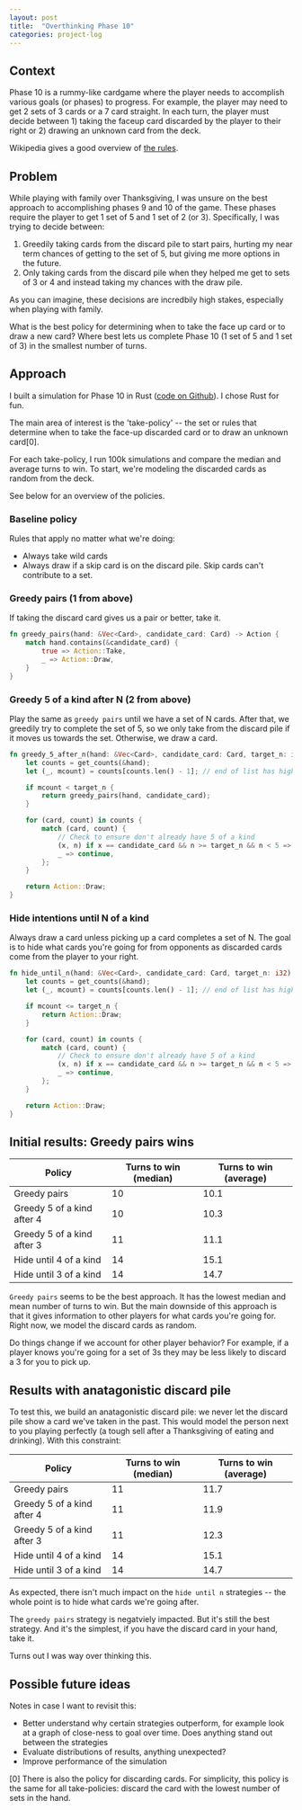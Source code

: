 ```yaml
---
layout: post
title:  "Overthinking Phase 10"
categories: project-log
---
```


## Context

Phase 10 is a rummy-like cardgame where the player needs to accomplish various goals (or phases) to progress. For example, the player may need to get 2 sets of 3 cards or a 7 card straight. In each turn, the player must decide between 1) taking the faceup card discarded by the player to their right or 2) drawing an unknown card from the deck.

Wikipedia gives a good overview of [the rules](https://en.wikipedia.org/wiki/Phase_10).

## Problem

While playing with family over Thanksgiving, I was unsure on the best approach to accomplishing phases 9 and 10 of the game. These phases require the player to get 1 set of 5 and 1 set of 2 (or 3). Specifically, I was trying to decide between:

1. Greedily taking cards from the discard pile to start pairs, hurting my near term chances of getting to the set of 5, but giving me more options in the future.
2. Only taking cards from the discard pile when they helped me get to sets of 3 or 4 and instead taking my chances with the draw pile.

As you can imagine, these decisions are incredbily high stakes, especially when playing with family.

What is the best policy for determining when to take the face up card or to draw a new card? Where best lets us complete Phase 10 (1 set of 5 and 1 set of 3) in the smallest number of turns.

## Approach

I built a simulation for Phase 10 in Rust ([code on Github](https://github.com/swpecht/swpecht.github.io/tree/master/projects/phase-10)). I chose Rust for fun.

The main area of interest is the 'take-policy' -- the set or rules that determine when to take the face-up discarded card or to draw an unknown card\[0\].

For each take-policy, I run 100k simulations and compare the median and average turns to win. To start, we're modeling the discarded cards as random from the deck.

See below for an overview of the policies.

### Baseline policy

Rules that apply no matter what we're doing:

* Always take wild cards
* Always draw if a skip card is on the discard pile. Skip cards can't contribute to a set.

### Greedy pairs (1 from above)

If taking the discard card gives us a pair or better, take it.

```rust
fn greedy_pairs(hand: &Vec<Card>, candidate_card: Card) -> Action {
    match hand.contains(&candidate_card) {
        true => Action::Take,
        _ => Action::Draw,
    }
}
```

### Greedy 5 of a kind after N (2 from above)

Play the same as `greedy pairs` until we have a set of N cards. After that, we greedily try to complete the set of 5, so we only take from the discard pile if it moves us towards the set. Otherwise, we draw a card.

```rust
fn greedy_5_after_n(hand: &Vec<Card>, candidate_card: Card, target_n: i32) -> Action {
    let counts = get_counts(&hand);
    let (_, mcount) = counts[counts.len() - 1]; // end of list has highest count

    if mcount < target_n {
        return greedy_pairs(hand, candidate_card);
    }

    for (card, count) in counts {
        match (card, count) {
            // Check to ensure don't already have 5 of a kind
            (x, n) if x == candidate_card && n >= target_n && n < 5 => return Action::Take,
            _ => continue,
        };
    }

    return Action::Draw;
}
```

### Hide intentions until N of a kind

Always draw a card unless picking up a card completes a set of N. The goal is to hide what cards you're going for from opponents as discarded cards come from the player to your right.

```rust
fn hide_until_n(hand: &Vec<Card>, candidate_card: Card, target_n: i32) -> Action {
    let counts = get_counts(&hand);
    let (_, mcount) = counts[counts.len() - 1]; // end of list has highest count

    if mcount <= target_n {
        return Action::Draw;
    }

    for (card, count) in counts {
        match (card, count) {
            // Check to ensure don't already have 5 of a kind
            (x, n) if x == candidate_card && n >= target_n && n < 5 => return Action::Take,
            _ => continue,
        };
    }

    return Action::Draw;
}
```

## Initial results: Greedy pairs wins

|Policy |Turns to win (median)  | Turns to win (average)  |
|-------|-----------|-----------|
Greedy pairs                |10 |10.1   |
Greedy 5 of a kind after 4  |10 |10.3   |
Greedy 5 of a kind after 3  |11 |11.1   |
Hide until 4 of a kind      |14 |15.1   |
Hide until 3 of a kind      |14 |14.7   |

`Greedy pairs` seems to be the best approach. It has the lowest median and mean number of turns to win. But the main downside of this approach is that it gives information to other players for what cards you're going for. Right now, we model the discard cards as random.

Do things change if we account for other player behavior? For example, if a player knows you're going for a set of 3s they may be less likely to discard a 3 for you to pick up.

## Results with anatagonistic discard pile

To test this, we build an anatagonistic discard pile: we never let the discard pile show a card we've taken in the past. This would model the person next to you playing perfectly (a tough sell after a Thanksgiving of eating and drinking). With this constraint:

|Policy |Turns to win (median)  | Turns to win (average)  |
|-------|-----------|-----------|
Greedy pairs                |11     |11.7   |
Greedy 5 of a kind after 4  |11     |11.9   |
Greedy 5 of a kind after 3  |11     |12.3   |
Hide until 4 of a kind      |14     |15.1   |
Hide until 3 of a kind      |14     |14.7   |

As expected, there isn't much impact on the `hide until n` strategies -- the whole point is to hide what cards we're going after.

The `greedy pairs` strategy is negatviely impacted. But it's still the best strategy. And it's the simplest, if you have the discard card in your hand, take it.

Turns out I was way over thinking this.

## Possible future ideas

Notes in case I want to revisit this:

* Better understand why certain strategies outperform, for example look at a graph of close-ness to goal over time. Does anything stand out between the strategies
* Evaluate distributions of results, anything unexpected?
* Improve performance of the simulation

\[0\] There is also the policy for discarding cards. For simplicity, this policy is the same for all take-policies: discard the card with the lowest number of sets in the hand.
